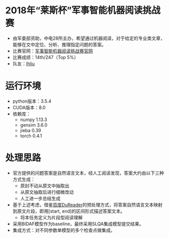 # 2018年“莱斯杯”军事智能机器阅读挑战赛
- 由军委部资助，中电28所主办，希望通过机器阅读，对于给定的专业类文章，能够在文中定位、分析、推理指定问题的答案。
- 比赛官网：[军事智能机器阅读挑战赛官网](http://47.96.153.138/index.html)
- 比赛成绩：14th/247（Top 5%）
- 队友：[lhliu](https://github.com/llhthinker)

# 运行环境
- python版本：3.5.4
- CUDA版本：8.0
- 依赖库：
  - numpy 1.13.3
  - gensim 3.6.0
  - jieba 0.39
  - torch 0.4.1

# 处理思路
- 官方提供的问题答案是自然语言文本，经人工阅读发现，答案大约由以下三种方式生成：
  - 原封不动从原文中抽取出
  - 从原文抽取后进行细微改动
  - 人工进一步总结生成
- 基于上述考虑，借鉴[百度DuReader](https://github.com/baidu/DuReader)的预处理方式，将答案自然语言文本映射到原文片段，即用[start, end]的区间形式描述答案文本。
  - 将本任务定义为片段型阅读理解
- 采用BIDAF模型作为baseline，最终采用SLQA集成模型提交结果。
- 集成方式：对不同参数单模型的多个检查点做集成。
